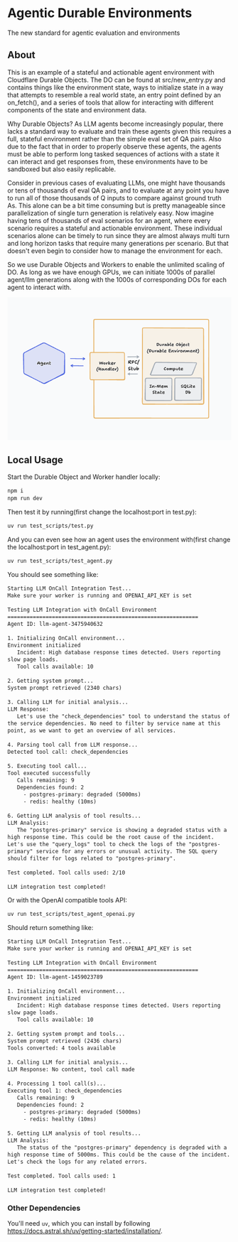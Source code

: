 # Agentic Durable Environments

The new standard for agentic evaluation and environments

## About

This is an example of a stateful and actionable agent environment with Cloudflare Durable Objects. The DO can be found at src/new_entry.py and contains things like the environment state, ways to initialize state in a way that attempts to resemble a real world state, an entry point defined by an on_fetch(), and a series of tools that allow for interacting with different components of the state and environment data.

Why Durable Objects? As LLM agents become increasingly popular, there lacks a standard way to evaluate and train these agents given this requires a full, stateful environment rather than the simple eval set of QA pairs. Also due to the fact that in order to properly observe these agents, the agents must be able to perform long tasked sequences of actions with a state it can interact and get responses from, these environments have to be sandboxed but also easily replicable.

Consider in previous cases of evaluating LLMs, one might have thousands or tens of thousands of eval QA pairs, and to evaluate at any point you have to run all of those thousands of Q inputs to compare against ground truth As. This alone can be a bit time consuming but is pretty manageable since parallelization of single turn generation is relatively easy. Now imagine having tens of thousands of eval scenarios for an agent, where every scenario requires a stateful and actionable environment. These individual scenarios alone can be timely to run since they are almost always multi turn and long horizon tasks that require many generations per scenario. But that doesn't even begin to consider how to manage the environment for each.

So we use Durable Objects and Workers to enable the unlimited scaling of DO. As long as we have enough GPUs, we can initiate 1000s of parallel agent/llm generations along with the 1000s of corresponding DOs for each agent to interact with.

<img src="https://github.com/cdreetz/on-call-agent-durable-obj/blob/master/public/dur-obj.png" width="800">

## Local Usage

Start the Durable Object and Worker handler locally:

```bash
npm i
npm run dev
```

Then test it by running(first change the localhost:port in test.py):

```bash
uv run test_scripts/test.py
```

And you can even see how an agent uses the environment with(first change the localhost:port in test_agent.py):

```bash
uv run test_scripts/test_agent.py
```

You should see something like:

```
Starting LLM OnCall Integration Test...
Make sure your worker is running and OPENAI_API_KEY is set

Testing LLM Integration with OnCall Environment
============================================================
Agent ID: llm-agent-3475940632

1. Initializing OnCall environment...
Environment initialized
   Incident: High database response times detected. Users reporting slow page loads.
   Tool calls available: 10

2. Getting system prompt...
System prompt retrieved (2340 chars)

3. Calling LLM for initial analysis...
LLM Response:
   Let's use the "check_dependencies" tool to understand the status of the service dependencies. No need to filter by service name at this point, as we want to get an overview of all services.

4. Parsing tool call from LLM response...
Detected tool call: check_dependencies

5. Executing tool call...
Tool executed successfully
   Calls remaining: 9
   Dependencies found: 2
     - postgres-primary: degraded (5000ms)
     - redis: healthy (10ms)

6. Getting LLM analysis of tool results...
LLM Analysis:
   The "postgres-primary" service is showing a degraded status with a high response time. This could be the root cause of the incident. Let's use the "query_logs" tool to check the logs of the "postgres-primary" service for any errors or unusual activity. The SQL query should filter for logs related to "postgres-primary".

Test completed. Tool calls used: 2/10

LLM integration test completed!
```

Or with the OpenAI compatible tools API:

```bash
uv run test_scripts/test_agent_openai.py
```

Should return something like:

```
Starting LLM OnCall Integration Test...
Make sure your worker is running and OPENAI_API_KEY is set

Testing LLM Integration with OnCall Environment
============================================================
Agent ID: llm-agent-1459023789

1. Initializing OnCall environment...
Environment initialized
   Incident: High database response times detected. Users reporting slow page loads.
   Tool calls available: 10

2. Getting system prompt and tools...
System prompt retrieved (2436 chars)
Tools converted: 4 tools available

3. Calling LLM for initial analysis...
LLM Response: No content, tool call made

4. Processing 1 tool call(s)...
Executing tool 1: check_dependencies
   Calls remaining: 9
   Dependencies found: 2
     - postgres-primary: degraded (5000ms)
     - redis: healthy (10ms)

5. Getting LLM analysis of tool results...
LLM Analysis:
   The status of the "postgres-primary" dependency is degraded with a high response time of 5000ms. This could be the cause of the incident. Let's check the logs for any related errors.

Test completed. Tool calls used: 1

LLM integration test completed!
```

### Other Dependencies

You'll need `uv`, which you can install by following
https://docs.astral.sh/uv/getting-started/installation/.
